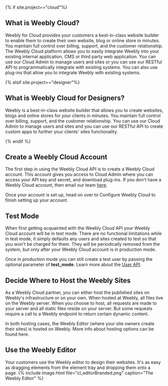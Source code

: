{% if site.project=="cloud"%}
## What is Weebly Cloud?

Weebly for Cloud provides your customers a best-in-class website builder to enable them to create their own website, blog or online store in minutes. You maintain full control over billing, support, and the customer relationship. The Weebly Cloud platform allows you to easily integrate Weebly into your existing internal application, CMS or third party web application. You can use our <a data-container="body" data-toggle="popover" data-content="{{site.data.glossary.Cloud_Admin}}">Cloud Admin</a> to manage users and sites or you can use our RESTful API to programmatically integrate with existing systems. You can also use plug-ins that allow you to integrate Weebly with existing systems.

{% elsif site.project=="designer"%}
## What is Weebly Cloud for Designers?

Weebly is a best-in-class website builder that allows you to create websites, blogs and online stores for your clients in minutes. You maintain full control over billing, support, and the customer relationship. You can use our <a data-container="body" data-toggle="popover" data-content="{{site.data.glossary.Cloud_Admin}}">Cloud Admin</a> to manage users and sites and you can use our RESTful API to create custom apps to further your clients' sites functionality.

{% endif %}

## Create a Weebly Cloud Account

The first step in using the Weebly Cloud API is to create a Weebly Cloud account. This account gives you access to Cloud Admin where you can access your API key and secret, and download plug-ins. If you don't have a Weebly Cloud account, then email our team [here](mailto:bd@weebly.com).

Once your account is set up, head on over to Configure Weebly Cloud to finish setting up your account.

## Test Mode

When first getting acquainted with the Weebly Cloud API your Weebly Cloud account will be in <a data-container="body" data-toggle="popover" data-content="{{site.data.glossary.test_mode}}">test mode</a>. There are no functional limitations while in test mode, it simply defaults any users and sites created to test so that you won't be charged for them. They will be periodically removed from the system, but only after your Weebly Cloud account is in production mode.

Once in production mode you can still create a test user by passing the optional parameter of **test_mode**. Learn more about the [User API](cl_api_user).

## Decide Where to Host the Weebly Sites

As a Weebly Cloud partner, you can either host the published sites on Weebly's infrastructure or on your own. When hosted at Weebly, all files live on the Weebly server. When you choose to host, all requests are made to your server and all static files reside on your server. But some requests require a call to a Weebly endpoint to return certain dynamic content.

In both hosting cases, the Weebly Editor (where your site owners create their sites) is hosted on Weebly. More info about hosting options can be found here.

## Use the Weebly Editor

Your customers use the <a data-container="body" data-toggle="popover" data-content="{{site.data.glossary.page_editor}}">Weebly editor</a> to design their websites. It's as easy as dragging <a data-container="body" data-toggle="popover" data-content="{{site.data.glossary.element}}">elements</a> from the <a data-container="body" data-toggle="popover" data-content="{{site.data.glossary.element_tray}}">element tray</a> and dropping them onto a page.
{% include image.html file="cl_editorBranded.png" caption="The Weebly Editor" %}
